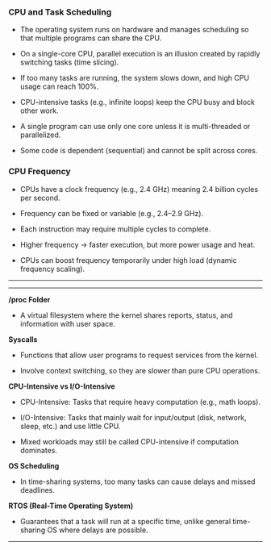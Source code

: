 ### CPU and Task Scheduling
* The operating system runs on hardware and manages scheduling so that multiple programs can share the CPU.

* On a single-core CPU, parallel execution is an illusion created by rapidly switching tasks (time slicing).

* If too many tasks are running, the system slows down, and high CPU usage can reach 100%.

* CPU-intensive tasks (e.g., infinite loops) keep the CPU busy and block other work.

* A single program can use only one core unless it is multi-threaded or parallelized.

* Some code is dependent (sequential) and cannot be split across cores.

### CPU Frequency
* CPUs have a clock frequency (e.g., 2.4 GHz) meaning 2.4 billion cycles per second.

* Frequency can be fixed or variable (e.g., 2.4–2.9 GHz).

* Each instruction may require multiple cycles to complete.

* Higher frequency → faster execution, but more power usage and heat.

* CPUs can boost frequency temporarily under high load (dynamic frequency scaling).
****

****
**/proc Folder**
* A virtual filesystem where the kernel shares reports, status, and information with user space.

**Syscalls**
* Functions that allow user programs to request services from the kernel.

* Involve context switching, so they are slower than pure CPU operations.

**CPU-Intensive vs I/O-Intensive**
* CPU-Intensive: Tasks that require heavy computation (e.g., math loops).

* I/O-Intensive: Tasks that mainly wait for input/output (disk, network, sleep, etc.) and use little CPU.

* Mixed workloads may still be called CPU-intensive if computation dominates.

**OS Scheduling**
* In time-sharing systems, too many tasks can cause delays and missed deadlines.

**RTOS (Real-Time Operating System)**
* Guarantees that a task will run at a specific time, unlike general time-sharing OS where delays are possible.

****
